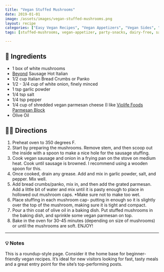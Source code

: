 ```yaml
---
title: "Vegan Stuffed Mushrooms"
date: 2019-01-01
image: /assets/images/vegan-stuffed-mushrooms.png
layout: recipe
categories: ["Easy Vegan Recipes", "Vegan Appetizers", "Vegan Sides", "Holiday Recipes"]
tags: [stuffed-mushrooms, vegan-appetizer, party-snacks, dairy-free, savory-bites]

---
```


## 🧾 Ingredients

- 1 box of white mushrooms
- [Beyond](https://beyondmeat.com) Sausage Hot Italian
- 1/2 cup Italian Bread Crumbs or Panko
- 1/2 - 3/4 cup of white onion, finely minced
- 1 tsp garlic powder
- 1/4 tsp salt
- 1/4 tsp pepper
- 1/4 cup of shredded vegan parmesan cheese (I like [Violife Foods Parmesan Block](https://violifefoods.com) 
- Olive Oil

## 👩‍🍳 Directions

1. Preheat oven to 350 degrees F.
2. Start by preparing the mushrooms. Remove stem, and then scoop out the inside with a spoon to make a nice hole for the sausage stuffing.
3. Cook vegan sausage and onion in a frying pan on the stove on medium heat. Cook until sausage is browned. I recommend using a wooden spoon for this.
4. Once cooked, drain any grease. Add and mix in garlic powder, salt, and pepper. Mix well. 
5. Add bread crumbs/panko, mix in, and then add the grated parmesan. Add a little bit of water and mix until it is pasty enough to place in hollowed out mushroom caps. *Make sure not to make too wet.
6. Place stuffing in each mushroom cap- putting in enough so it is slightly over the top of the mushroom, making sure it is tight and compact.
7. Pour a thin coat of olive oil in a baking dish. Put stuffed mushrooms in the baking dish, and sprinkle some vegan parmesan on top. 
8. Bake in the oven for 30-45 minutes (depending on size of mushrooms) or until the mushrooms are soft. ENJOY!



---

### 💡 Notes

This is a roundup-style page. Consider it the home base for beginner-friendly vegan recipes. It’s ideal for new visitors looking for fast, tasty meals and a great entry point for the site’s top-performing posts.